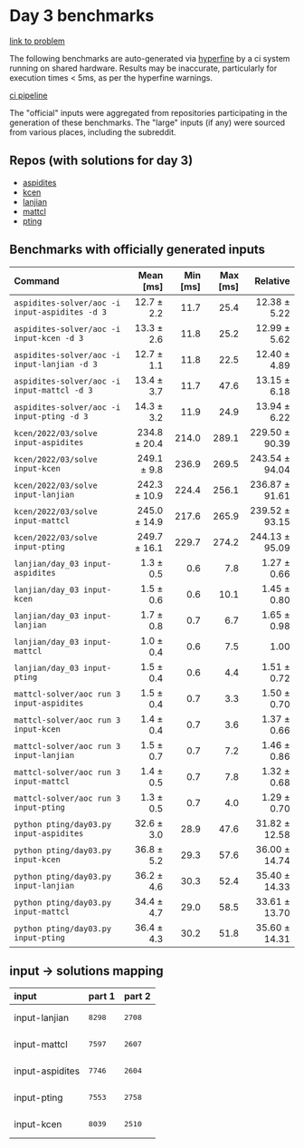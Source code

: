 # Day 3 benchmarks

[link to problem](http://adventofcode.com/2022/day/3)

The following benchmarks are auto-generated via [hyperfine](https://github.com/sharkdp/hyperfine) by a ci system running on shared hardware. Results may be inaccurate, particularly for execution times < 5ms, as per the hyperfine warnings.

[ci pipeline](http://ci.papercode.net:8080/teams/aoc2022/pipelines/aoc-compare-2022)

The "official" inputs were aggregated from repositories participating in the generation of these benchmarks. The "large" inputs (if any) were sourced from various places, including the subreddit.

## Repos (with solutions for day 3)


- [aspidites](https://github.com/aspidites/aoc2022)
- [kcen](https://github.com/kcen/AdventOfCode)
- [lanjian](https://github.com/LanJian/aoc-2022)
- [mattcl](https://github.com/mattcl/aoc2022)
- [pting](https://github.com/pting/aoc2022)

## Benchmarks with officially generated inputs
| Command | Mean [ms] | Min [ms] | Max [ms] | Relative |
|:---|---:|---:|---:|---:|
| `aspidites-solver/aoc -i input-aspidites -d 3` | 12.7 ± 2.2 | 11.7 | 25.4 | 12.38 ± 5.22 |
| `aspidites-solver/aoc -i input-kcen -d 3` | 13.3 ± 2.6 | 11.8 | 25.2 | 12.99 ± 5.62 |
| `aspidites-solver/aoc -i input-lanjian -d 3` | 12.7 ± 1.1 | 11.8 | 22.5 | 12.40 ± 4.89 |
| `aspidites-solver/aoc -i input-mattcl -d 3` | 13.4 ± 3.7 | 11.7 | 47.6 | 13.15 ± 6.18 |
| `aspidites-solver/aoc -i input-pting -d 3` | 14.3 ± 3.2 | 11.9 | 24.9 | 13.94 ± 6.22 |
| `kcen/2022/03/solve input-aspidites` | 234.8 ± 20.4 | 214.0 | 289.1 | 229.50 ± 90.39 |
| `kcen/2022/03/solve input-kcen` | 249.1 ± 9.8 | 236.9 | 269.5 | 243.54 ± 94.04 |
| `kcen/2022/03/solve input-lanjian` | 242.3 ± 10.9 | 224.4 | 256.1 | 236.87 ± 91.61 |
| `kcen/2022/03/solve input-mattcl` | 245.0 ± 14.9 | 217.6 | 265.9 | 239.52 ± 93.15 |
| `kcen/2022/03/solve input-pting` | 249.7 ± 16.1 | 229.7 | 274.2 | 244.13 ± 95.09 |
| `lanjian/day_03 input-aspidites` | 1.3 ± 0.5 | 0.6 | 7.8 | 1.27 ± 0.66 |
| `lanjian/day_03 input-kcen` | 1.5 ± 0.6 | 0.6 | 10.1 | 1.45 ± 0.80 |
| `lanjian/day_03 input-lanjian` | 1.7 ± 0.8 | 0.7 | 6.7 | 1.65 ± 0.98 |
| `lanjian/day_03 input-mattcl` | 1.0 ± 0.4 | 0.6 | 7.5 | 1.00 |
| `lanjian/day_03 input-pting` | 1.5 ± 0.4 | 0.6 | 4.4 | 1.51 ± 0.72 |
| `mattcl-solver/aoc run 3 input-aspidites` | 1.5 ± 0.4 | 0.7 | 3.3 | 1.50 ± 0.70 |
| `mattcl-solver/aoc run 3 input-kcen` | 1.4 ± 0.4 | 0.7 | 3.6 | 1.37 ± 0.66 |
| `mattcl-solver/aoc run 3 input-lanjian` | 1.5 ± 0.7 | 0.7 | 7.2 | 1.46 ± 0.86 |
| `mattcl-solver/aoc run 3 input-mattcl` | 1.4 ± 0.5 | 0.7 | 7.8 | 1.32 ± 0.68 |
| `mattcl-solver/aoc run 3 input-pting` | 1.3 ± 0.5 | 0.7 | 4.0 | 1.29 ± 0.70 |
| `python pting/day03.py input-aspidites` | 32.6 ± 3.0 | 28.9 | 47.6 | 31.82 ± 12.58 |
| `python pting/day03.py input-kcen` | 36.8 ± 5.2 | 29.3 | 57.6 | 36.00 ± 14.74 |
| `python pting/day03.py input-lanjian` | 36.2 ± 4.6 | 30.3 | 52.4 | 35.40 ± 14.33 |
| `python pting/day03.py input-mattcl` | 34.4 ± 4.7 | 29.0 | 58.5 | 33.61 ± 13.70 |
| `python pting/day03.py input-pting` | 36.4 ± 4.3 | 30.2 | 51.8 | 35.60 ± 14.31 |

## input -> solutions mapping
|input|part 1|part 2|
|:---|:---|:---|
|input-lanjian|<pre>8298</pre>|<pre>2708</pre>|
|input-mattcl|<pre>7597</pre>|<pre>2607</pre>|
|input-aspidites|<pre>7746</pre>|<pre>2604</pre>|
|input-pting|<pre>7553</pre>|<pre>2758</pre>|
|input-kcen|<pre>8039</pre>|<pre>2510</pre>|
